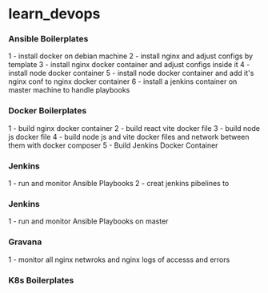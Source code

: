 # learn_devops



### Ansible Boilerplates   
1 - install docker on debian machine 
2 - install nginx and adjust configs by template
3 - install nginx docker container and adjust configs inside it
4 - install node docker container 
5 - install node docker container and add it's nginx conf to nginx docker container 
6 - install a jenkins container on master machine to handle playbooks


### Docker Boilerplates
1 - build nginx docker container 
2 - build react vite docker file 
3 - build node js docker file
4 - build node js  and vite docker files and network between them with docker composer 
5 - Build Jenkins Docker Container 


### Jenkins
1 - run and monitor Ansible Playbooks
2 - creat jenkins pibelines to 


### Jenkins
1 - run and monitor Ansible Playbooks on master 


### Gravana
1 - monitor all nginx netwroks and nginx logs of accesss and errors


### K8s Boilerplates 

